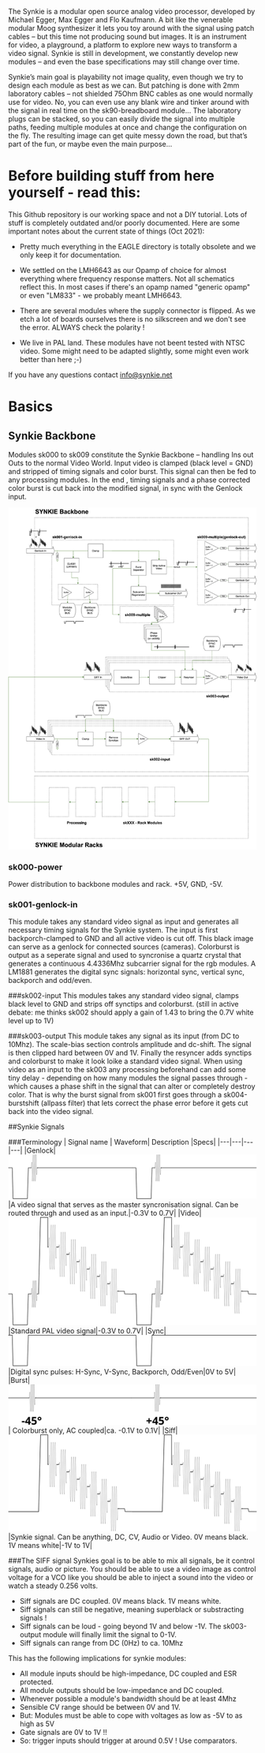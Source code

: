 The Synkie is a modular open source analog video processor, developed by Michael Egger, Max Egger and Flo Kaufmann. A bit like the venerable modular Moog synthesizer it lets you toy around with the signal using patch cables – but this time not producing sound but images. It is an instrument for video, a playground, a platform to explore new ways to transform a video signal. Synkie is still in development, we constantly develop new modules – and even the base specifications may still change over time. 

Synkie’s main goal is playability not image quality, even though we try to design each module as best as we can. But patching is done with 2mm laboratory cables – not shielded 75Ohm BNC cables as one would normally use for video. No, you can even use any blank wire and tinker around with the signal in real time on the sk90-breadboard module… The laboratory plugs can be stacked, so you can easily divide the signal into multiple paths, feeding multiple modules at once and change the configuration on the fly. The resulting image can get quite messy down the road, but that’s part of the fun, or maybe even the main purpose…

# Before building stuff from here yourself - read this:

This Github repository is our working space and not a DIY tutorial. Lots of stuff is completely outdated and/or poorly documented. Here are some important notes about the current state of things (Oct 2021):

- Pretty much everything in the EAGLE directory is totally obsolete and we only keep it for documentation.

- We settled on the LMH6643 as our Opamp of choice for almost everything where frequency response matters. Not all schematics reflect this. In most cases if there's an opamp named "generic opamp" or even "LM833" - we probably meant LMH6643.

- There are several modules where the supply connector is flipped. As we etch a lot of boards ourselves there is no silkscreen and we don't see the error. ALWAYS check the polarity !

- We live in PAL land. These modules have not beent tested with NTSC video. Some might need to be adapted slightly, some might even work better than here ;-)

If you have any questions contact <info@synkie.net>


# Basics

## Synkie Backbone
Modules sk000 to sk009 constitute the Synkie Backbone – handling Ins out Outs to the normal Video World. Input video is clamped (black level = GND) and stripped of timing signals and color burst. This signal can then be fed to any processing modules.
In the end , timing signals and a phase corrected color burst is cut back into the modified signal, in sync with the Genlock input.

![](doc/backbone.png)

### sk000-power
Power distribution to backbone modules and rack. +5V, GND, -5V.
### sk001-genlock-in
This module takes any standard video signal as input and generates all necessary timing signals for the Synkie system. The input is first backporch-clamped to GND and all active video is cut off. This black image can serve as a genlock for connected sources (cameras). Colorburst is output as a seperate signal and used to syncronise a quartz crystal that generates a continuous 4.4336Mhz subcarrier signal for the rgb modules. A LM1881 generates the digital sync signals: horizontal sync, vertical sync, backporch and odd/even.

###sk002-input
This modules takes any standard video signal, clamps black level to GND and strips off synctips and colorburst. (still in active debate: me thinks sk002 should apply a gain of 1.43 to bring the 0.7V white level up to 1V)

###sk003-output
This module takes any signal as its input (from DC to 10Mhz). The scale-bias section controls amplitude and dc-shift. The signal is then clipped hard between 0V and 1V. Finally the resyncer adds synctips and colorburst to make it look loike a standard video signal. 
When using video as an input to the sk003 any processing beforehand can add some tiny delay - depending on how many modules the signal passes through -  which causes a phase shift in the signal that can alter or completely destroy color. That is why the burst signal from sk001 first goes through a sk004-burstshift (allpass filter) that lets correct the phase error before it gets cut back into the video signal.

##Synkie Signals

###Terminology
| Signal name | Waveform| Description  |Specs|
|---|---|---|---|
|Genlock|![](doc/genlock.svg)|A video signal that serves as the master syncronisation signal. Can be routed through and used as an input.|-0.3V to 0.7V|
|Video|![](doc/video.svg)|Standard PAL video signal|-0.3V to 0.7V|
|Sync| ![](doc/sync.svg)|Digital sync pulses: H-Sync, V-Sync, Backporch, Odd/Even|0V to 5V|
|Burst|![](doc/burst.svg)| Colorburst only, AC coupled|ca. -0.1V to 0.1V|
|Siff| ![](doc/siff.svg)|Synkie signal. Can be anything, DC, CV, Audio or Video. 0V means black. 1V means white|-1V to 1V|

###The SIFF signal
Synkies goal is to be able to mix all signals, be it control signals, audio or picture. You should be able to use a video image as control voltage for a VCO like you should be able to inject a sound into the video or watch a steady 0.256 volts.

* Siff signals are DC coupled. 0V means black. 1V means white.
* Siff signals can still be negative, meaning superblack or substracting signals !
* Siff signals can be loud - going beyond 1V and below -1V. The sk003-output module will finally limit the signal to 0-1V.
* Siff signals can range from DC (0Hz) to ca. 10Mhz

This has the following implications for synkie modules:

* All module inputs should be high-impedance, DC coupled and ESR protected.
* All module outputs should be low-impedance and DC coupled.
* Whenever possible a module's bandwidth should be at least 4Mhz
* Sensible CV range should be between 0V and 1V.
* But: Modules must be able to cope with voltages as low as -5V to as high as 5V
* Gate signals are 0V to 1V !!
* So: trigger inputs should trigger at around 0.5V ! Use comparators.
